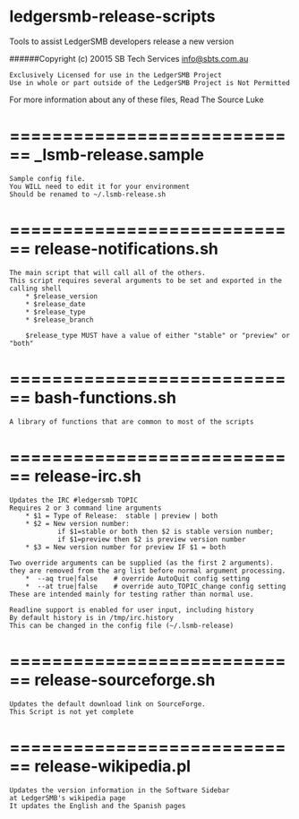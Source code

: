 # ledgersmb-release-scripts
Tools to assist LedgerSMB developers release a new version

######Copyright (c) 20015 SB Tech Services info@sbts.com.au

    Exclusively Licensed for use in the LedgerSMB Project
    Use in whole or part outside of the LedgerSMB Project is Not Permitted

For more information about any of these files, Read The Source Luke

============================
_lsmb-release.sample
============================
    Sample config file.
    You WILL need to edit it for your environment
    Should be renamed to ~/.lsmb-release.sh


============================
release-notifications.sh
============================
    The main script that will call all of the others.
    This script requires several arguments to be set and exported in the calling shell
        * $release_version
        * $release_date
        * $release_type
        * $release_branch

        $release_type MUST have a value of either "stable" or "preview" or "both"


============================
bash-functions.sh
============================
    A library of functions that are common to most of the scripts


============================
release-irc.sh
============================
    Updates the IRC #ledgersmb TOPIC
    Requires 2 or 3 command line arguments
        * $1 = Type of Release:  stable | preview | both
        * $2 = New version number:
                if $1=stable or both then $2 is stable version number;
                if $1=preview then $2 is preview version number
        * $3 = New version number for preview IF $1 = both

    Two override arguments can be supplied (as the first 2 arguments).
    they are removed from the arg list before normal argument processing.
        *  --aq true|false    # override AutoQuit config setting
        *  --at true|false    # override auto_TOPIC_change config setting
    These are intended mainly for testing rather than normal use.

    Readline support is enabled for user input, including history
    By default history is in /tmp/irc.history
    This can be changed in the config file (~/.lsmb-release)

============================
release-sourceforge.sh
============================
    Updates the default download link on SourceForge.
    This Script is not yet complete


============================
release-wikipedia.pl
============================
    Updates the version information in the Software Sidebar
    at LedgerSMB's wikipedia page
    It updates the English and the Spanish pages

